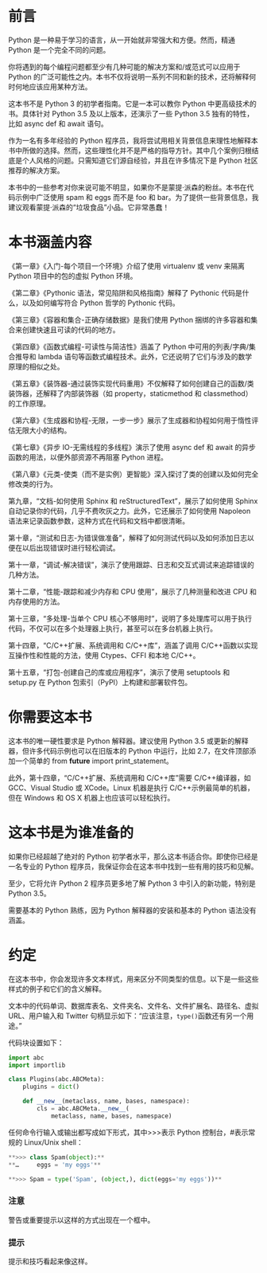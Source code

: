 # 前言

Python 是一种易于学习的语言，从一开始就非常强大和方便。然而，精通 Python 是一个完全不同的问题。

你将遇到的每个编程问题都至少有几种可能的解决方案和/或范式可以应用于 Python 的广泛可能性之内。本书不仅将说明一系列不同和新的技术，还将解释何时何地应该应用某种方法。

这本书不是 Python 3 的初学者指南。它是一本可以教你 Python 中更高级技术的书。具体针对 Python 3.5 及以上版本，还演示了一些 Python 3.5 独有的特性，比如 async def 和 await 语句。

作为一名有多年经验的 Python 程序员，我将尝试用相关背景信息来理性地解释本书中所做的选择。然而，这些理性化并不是严格的指导方针。其中几个案例归根结底是个人风格的问题。只需知道它们源自经验，并且在许多情况下是 Python 社区推荐的解决方案。

本书中的一些参考对你来说可能不明显，如果你不是蒙提·派森的粉丝。本书在代码示例中广泛使用 spam 和 eggs 而不是 foo 和 bar。为了提供一些背景信息，我建议观看蒙提·派森的“垃圾食品”小品。它非常愚蠢！

# 本书涵盖内容

《第一章》《入门-每个项目一个环境》介绍了使用 virtualenv 或 venv 来隔离 Python 项目中的包的虚拟 Python 环境。

《第二章》《Pythonic 语法，常见陷阱和风格指南》解释了 Pythonic 代码是什么，以及如何编写符合 Python 哲学的 Pythonic 代码。

《第三章》《容器和集合-正确存储数据》是我们使用 Python 捆绑的许多容器和集合来创建快速且可读的代码的地方。

《第四章》《函数式编程-可读性与简洁性》涵盖了 Python 中可用的列表/字典/集合推导和 lambda 语句等函数式编程技术。此外，它还说明了它们与涉及的数学原理的相似之处。

《第五章》《装饰器-通过装饰实现代码重用》不仅解释了如何创建自己的函数/类装饰器，还解释了内部装饰器（如 property，staticmethod 和 classmethod）的工作原理。

《第六章》《生成器和协程-无限，一步一步》展示了生成器和协程如何用于惰性评估无限大小的结构。

《第七章》《异步 IO-无需线程的多线程》演示了使用 async def 和 await 的异步函数的用法，以便外部资源不再阻塞 Python 进程。

《第八章》《元类-使类（而不是实例）更智能》深入探讨了类的创建以及如何完全修改类的行为。

第九章，“文档-如何使用 Sphinx 和 reStructuredText”，展示了如何使用 Sphinx 自动记录你的代码，几乎不费吹灰之力。此外，它还展示了如何使用 Napoleon 语法来记录函数参数，这种方式在代码和文档中都很清晰。

第十章，“测试和日志-为错误做准备”，解释了如何测试代码以及如何添加日志以便在以后出现错误时进行轻松调试。

第十一章，“调试-解决错误”，演示了使用跟踪、日志和交互式调试来追踪错误的几种方法。

第十二章，“性能-跟踪和减少内存和 CPU 使用”，展示了几种测量和改进 CPU 和内存使用的方法。

第十三章，“多处理-当单个 CPU 核心不够用时”，说明了多处理库可以用于执行代码，不仅可以在多个处理器上执行，甚至可以在多台机器上执行。

第十四章，“C/C++扩展、系统调用和 C/C++库”，涵盖了调用 C/C++函数以实现互操作性和性能的方法，使用 Ctypes、CFFI 和本地 C/C++。

第十五章，“打包-创建自己的库或应用程序”，演示了使用 setuptools 和 setup.py 在 Python 包索引（PyPI）上构建和部署软件包。

# 你需要这本书

这本书的唯一硬性要求是 Python 解释器。建议使用 Python 3.5 或更新的解释器，但许多代码示例也可以在旧版本的 Python 中运行，比如 2.7，在文件顶部添加一个简单的 from __future__ import print_statement。

此外，第十四章，“C/C++扩展、系统调用和 C/C++库”需要 C/C++编译器，如 GCC、Visual Studio 或 XCode。Linux 机器是执行 C/C++示例最简单的机器，但在 Windows 和 OS X 机器上也应该可以轻松执行。

# 这本书是为谁准备的

如果你已经超越了绝对的 Python 初学者水平，那么这本书适合你。即使你已经是一名专业的 Python 程序员，我保证你会在这本书中找到一些有用的技巧和见解。

至少，它将允许 Python 2 程序员更多地了解 Python 3 中引入的新功能，特别是 Python 3.5。

需要基本的 Python 熟练，因为 Python 解释器的安装和基本的 Python 语法没有涵盖。

# 约定

在这本书中，你会发现许多文本样式，用来区分不同类型的信息。以下是一些这些样式的例子和它们的含义解释。

文本中的代码单词、数据库表名、文件夹名、文件名、文件扩展名、路径名、虚拟 URL、用户输入和 Twitter 句柄显示如下：“应该注意，`type()`函数还有另一个用途。”

代码块设置如下：

```py
import abc
import importlib

class Plugins(abc.ABCMeta):
    plugins = dict()

    def __new__(metaclass, name, bases, namespace):
        cls = abc.ABCMeta.__new__(
            metaclass, name, bases, namespace)
```

任何命令行输入或输出都写成如下形式，其中>>>表示 Python 控制台，#表示常规的 Linux/Unix shell：

```py
**>>> class Spam(object):**
**…     eggs = 'my eggs'**

**>>> Spam = type('Spam', (object,), dict(eggs='my eggs'))**

```

### 注意

警告或重要提示以这样的方式出现在一个框中。

### 提示

提示和技巧看起来像这样。
